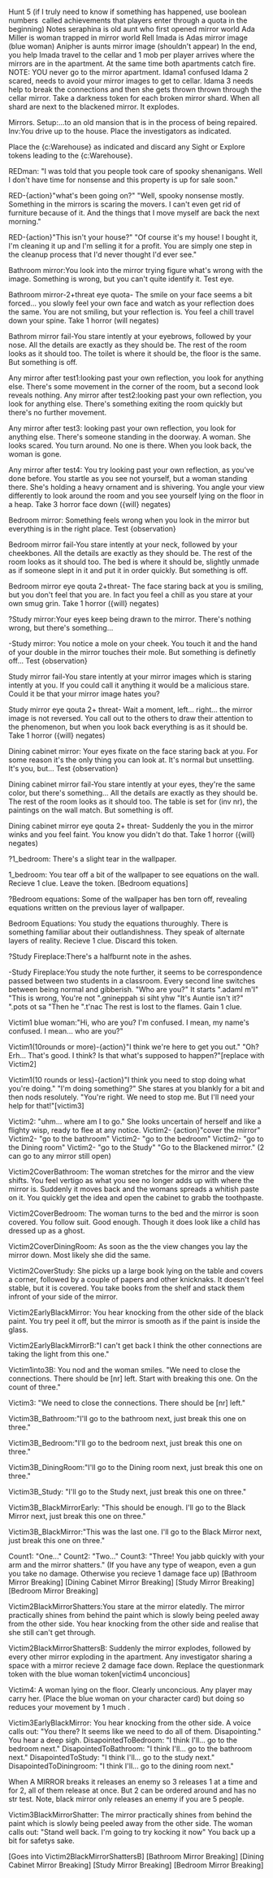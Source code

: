 Hunt 5 (if I truly need to know if something has happened, use boolean numbers  called achievements that players enter through a quota in the beginning)
Notes seraphina is old aunt who first opened mirror world
Ada Miller is woman trapped in mirror world
Rell Imada is Adas mirror image (blue woman)
Anipher is aunts mirror image (shouldn't appear)
In the end, you help Imada travel to the cellar and 1 mob per player arrives where the mirrors are in the apartment. At the same time both apartments catch fire. NOTE: YOU never go to the mirror apartment.
Idama1 confused
Idama 2 scared, needs to avoid your mirror images to get to cellar.
Idama 3 needs help to break the connections and then she gets thrown thrown through the cellar mirror.
Take a darkness token for each broken mirror shard. When all shard are next to the blackened mirror. It explodes. 

Mirrors.
Setup:...to an old mansion that is in the process of being repaired.
Inv:You drive up to the house.
Place the investigators as indicated. 

Place the {c:Warehouse} as indicated and discard any Sight or Explore tokens leading to the {c:Warehouse}. 

REDman: "I was told that you people took care of spooky shenanigans. Well I don't have time for nonsense and this property is up for sale soon." 

RED-{action}"what's been going on?"
"Well, spooky nonsense mostly. Something in the mirrors is scaring the movers. I can't even get rid of furniture because of it. And the things that I move myself are back the next morning." 

RED-{action}"This isn't your house?"
"Of course it's my house! I bought it, I'm cleaning it up and I'm selling it for a profit. You are simply one step in the cleanup process that I'd never thought I'd ever see." 

Bathroom mirror:You look into the mirror trying figure what's wrong with the image. Something is wrong, but you can't quite identify it. Test eye. 

Bathroom mirror-2+threat eye quota- The smile on your face seems a bit forced... you slowly feel your own face and watch as your reflection does the same. You are not smiling, but your reflection is. You feel a chill travel down your spine. Take 1 horror (will negates) 

Bathrom mirror fail-You stare intently at your eyebrows, followed by your nose. All the details are exactly as they should be. The rest of the room looks as it should too. The toilet is where it should be, the floor is the same. But something is off. 

Any mirror after test1:looking past your own reflection, you look for anything else. There's some movement in the corner of the room, but a second look reveals nothing.
Any mirror after test2:looking past your own reflection, you look for anything else. There's something exiting the room quickly but there's no further movement. 

Any mirror after test3: looking past your own reflection, you look for anything else. There's someone standing in the doorway. A woman. She looks scared. You turn around. No one is there. When you look back, the woman is gone. 

Any mirror after test4: You try looking past your own reflection, as you've done before. You startle as you see not yourself, but a woman standing there. She's holding a heavy ornament and is shivering. You angle your view differently to look around the room and you see yourself lying on the floor in a heap. Take 3 horror face down ({will} negates) 

Bedroom mirror: Something feels wrong when you look in the mirror but everything is in the right place. Test {observation} 

Bedroom mirror fail-You stare intently at your neck, followed by your cheekbones. All the details are exactly as they should be. The rest of the room looks as it should too. The bed is where it should be, slightly unmade as if someone slept in it and put it in order quickly. But something is off. 

Bedroom mirror eye qouta 2+threat- The face staring back at you is smiling, but you don't feel that you are. In fact you feel a chill as you stare at your own smug grin. Take 1 horror ({will} negates) 

?Study mirror:Your eyes keep being drawn to the mirror. There's nothing wrong, but there's something...

-Study mirror: You notice a mole on your cheek. You touch it and the hand of your double in the mirror touches their mole. But something is definetly off... Test {observation} 

Study mirror fail-You stare intently at your mirror images which is staring intently at you. If you could call it anything it would be a malicious stare. Could it be that your mirror image hates you? 

Study mirror eye qouta 2+ threat- Wait a moment, left... right... the mirror image is not reversed. You call out to the others to draw their attention to the phenomenon, but when you look back everything is as it should be. Take 1 horror ({will} negates) 

Dining cabinet mirror: Your eyes fixate on the face staring back at you. For some reason it's the only thing you can look at. It's normal but unsettling. It's you, but... Test {observation} 

Dining cabinet mirror fail-You stare intently at your eyes, they're the same color, but there's something... All the details are exactly as they should be. The rest of the room looks as it should too. The table is set for (inv nr), the paintings on the wall match. But something is off. 

Dining cabinet mirror eye qouta 2+ threat- Suddenly the you in the mirror winks and you feel faint. You know you didn't do that. Take 1 horror ({will} negates) 

?1_bedroom: There's a slight tear in the wallpaper. 

1_bedroom: You tear off a bit of the wallpaper to see equations on the wall. Recieve 1 clue. Leave the token. [Bedroom equations] 

?Bedroom equations: Some of the wallpaper has ben torn off, revealing equations written on the previous layer of wallpaper. 

Bedroom Equations: You study the equations thuroughly. There is something familiar about their outlandishness. They speak of alternate layers of reality. Recieve 1 clue. Discard this token. 

?Study Fireplace:There's a halfburnt note in the ashes. 

-Study Fireplace:You study the note further, it seems to be correspondence passed between two students in a classroom. Every second line switches between being normal and gibberish. "Who are you?" It starts 
".adamI m'I"
"This is wrong, You're not
".gnineppah si siht yhw 
"It's Auntie isn't it?"
".pots ot sa
"Then he
".t'nac
The rest is lost to the flames. Gain 1 clue.


Victim1 blue woman:"Hi, who are you? I'm confused. I mean, my name's confused. I mean... who are you?" 

Victim1(10rounds or more)-{action}"I think we're here to get you out."
"Oh? Erh... That's good. I think? Is that what's supposed to happen?"[replace with Victim2] 

Victim1(10 rounds or less)-{action}"I think you need to stop doing what you're doing."
"I'm doing something?" She stares at you blankly for a bit and then nods resolutely. "You're right. We need to stop me. But I'll need your help for that!"[victim3] 

Victim2: "uhm... where am I to go." She looks uncertain of herself and like a flighty wisp, ready to flee at any notice.
Victim2- {action}"cover the mirror"
Victim2- "go to the bathroom"
Victim2- "go to the bedroom" 
Victim2- "go to the Dining room"
Victim2- "go to the Study"
"Go to the Blackened mirror."
(2 can go to any mirror still open) 

Victim2CoverBathroom: The woman stretches for the mirror and the view shifts. You feel vertigo as what you see no longer adds up with where the mirror is. Suddenly it moves back and the womans spreads a whitish paste on it. You quickly get the idea and open the cabinet to grabb the toothpaste. 

Victim2CoverBedroom: The woman turns to the bed and the mirror is soon covered. You follow suit. Good enough. Though it does look like a child has dressed up as a ghost. 

Victim2CoverDiningRoom: As soon as the the view changes you lay the mirror down. Most likely she did the same. 

Victim2CoverStudy: She picks up a large book lying on the table and covers a corner, followed by a couple of papers and other knicknaks. It doesn't feel stable, but it is covered. You take books from the shelf and stack them infront of your side of the mirror. 

Victim2EarlyBlackMirror: You hear knocking from the other side of the black paint. You try peel it off, but the mirror is smooth as if the paint is inside the glass. 

Victim2EarlyBlackMirrorB:"I can't get back I think the other connections are taking the light from this one."


Victim1into3B: You nod and the woman smiles. "We need to close the connections. There should be [nr] left. Start with breaking this one. On the count of three." 

Victim3: "We need to close the connections. There should be [nr] left." 

Victim3B_Bathroom:"I'll go to the bathroom next, just break this one on three." 

Victim3B_Bedroom:"I'll go to the bedroom next, just break this one on three." 

Victim3B_DiningRoom:"I'll go to the Dining room next, just break this one on three." 

Victim3B_Study: "I'll go to the Study next, just break this one on three." 

Victim3B_BlackMirrorEarly: "This should be enough. I'll go to the Black Mirror next, just break this one on three." 

Victim3B_BlackMirror:"This was the last one. I'll go to the Black Mirror next, just break this one on three." 

Count1: "One..."
Count2: "Two..."
Count3: "Three! You jabb quickly with your arm and the mirror shatters." (If you have any type of weapon, even a gun you take no damage. Otherwise you recieve 1 damage face up) 
[Bathroom Mirror Breaking]
[Dining Cabinet Mirror Breaking]
[Study Mirror Breaking]
[Bedroom Mirror Breaking]


Victim2BlackMirrorShatters:You stare at the mirror elatedly. The mirror practically shines from behind the paint which is slowly being peeled away from the other side. You hear knocking from the other side and realise that she still can't get through. 

Victim2BlackMirrorShattersB: Suddenly the mirror explodes, followed by every other mirror exploding in the apartment.
Any investigator sharing a space with a mirror recieve 2 damage face down.
Replace the questionmark token with the blue woman token[victim4 unconcious] 

Victim4: A woman lying on the floor. Clearly unconcious. Any player may carry her. (Place the blue woman on your character card) but doing so reduces your movement by 1 much . 

Victim3EarlyBlackMirror: You hear knocking from the other side. A voice calls out: "You there? It seems like we need to do all of them. Disapointing." You hear a deep sigh.
DisapointedToBedroom: "I think I'll...
go to the bedroom next."
DisapointedToBathroom: "I think I'll...
go to the bathroom next."
DisapointedToStudy: "I think I'll...
go to the study next."
DisapointedToDiningroom: "I think I'll...
go to the dining room next."


When A MIRROR breaks it releases an enemy so 3 releases 1 at a time and for 2, all of them release at once. But 2 can be ordered around and has no str test.
Note, black mirror only releases an enemy if you are 5 people. 

Victim3BlackMirrorShatter: The mirror practically shines from behind the paint which is slowly being peeled away from the other side. The woman calls out: "Stand well back. I'm going to try kocking it now"
You back up a bit for safetys sake. 

[Goes into Victim2BlackMirrorShattersB]
[Bathroom Mirror Breaking]
[Dining Cabinet Mirror Breaking]
[Study Mirror Breaking]
[Bedroom Mirror Breaking]
